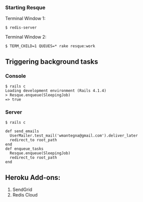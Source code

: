 ### Starting Resque

Terminal Window 1:
```
$ redis-server
```

Terminal Window 2:
```
$ TERM_CHILD=1 QUEUES=* rake resque:work
```

## Triggering background tasks

### Console
```
$ rails c
Loading development environment (Rails 4.1.4)
> Resque.enqueue(SleepingJob)
=> true
```

### Server
```
$ rails c
```

```
def send_emails
  UserMailer.test_mail('wmantegna@gmail.com').deliver_later
  redirect_to root_path
end
def enqueue_tasks
  Resque.enqueue(SleepingJob)
  redirect_to root_path
end
```


## Heroku Add-ons:
 1. SendGrid
 2. Redis Cloud